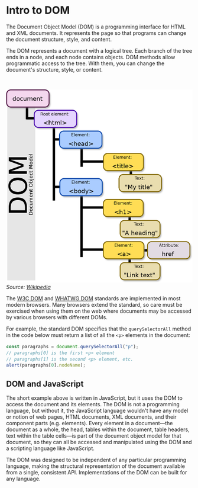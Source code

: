 # Intro to DOM

The Document Object Model (DOM) is a programming interface for HTML and XML documents. It represents the page so that programs can change the document structure, style, and content. 

The DOM represents a document with a logical tree. Each branch of the tree ends in a node, and each node contains objects. DOM methods allow programmatic access to the tree. With them, you can change the document's structure, style, or content.

<br/>

![DOM hierarchy in an HTML document](./assets/dom-model.png "CSS Syntax Declaration")
<br>
*Source: [Wikipedia](https://en.wikipedia.org/wiki/Document_Object_Model)*

The [W3C DOM](https://www.w3.org/DOM/) and [WHATWG DOM](https://dom.spec.whatwg.org/) standards are implemented in most modern browsers. Many browsers extend the standard, so care must be exercised when using them on the web where documents may be accessed by various browsers with different DOMs.

For example, the standard DOM specifies that the `querySelectorAll` method in the code below must return a list of all the `<p>` elements in the document:

```javascript
const paragraphs = document.querySelectorAll("p");
// paragraphs[0] is the first <p> element
// paragraphs[1] is the second <p> element, etc.
alert(paragraphs[0].nodeName);
```

## DOM and JavaScript

The short example above is written in JavaScript, but it uses the DOM to access the document and its elements. The DOM is not a programming language, but without it, the JavaScript language wouldn't have any model or notion of web pages, HTML documents, XML documents, and their component parts (e.g. elements). Every element in a document—the document as a whole, the head, tables within the document, table headers, text within the table cells—is part of the document object model for that document, so they can all be accessed and manipulated using the DOM and a scripting language like JavaScript.

The DOM was designed to be independent of any particular programming language, making the structural representation of the document available from a single, consistent API. Implementations of the DOM can be built for any language.
